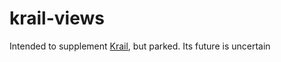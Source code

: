 krail-views
===========

Intended to supplement [Krail](https://github.com/davidsowerby/krail), but parked.  Its future is uncertain
